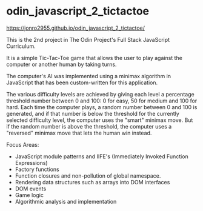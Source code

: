 # odin_javascript_2_tictactoe
https://jonro2955.github.io/odin_javascript_2_tictactoe/ 

This is the 2nd project in The Odin Project's Full Stack JavaScript Curriculum.    

It is a simple Tic-Tac-Toe game that allows the user to play against the computer or another human by taking turns.  

The computer's AI was implemented using a minimax algorithm in JavaScript that has been custom-written for this application. 

The various difficulty levels are achieved by giving each level a percentage threshold number between 0 and 100: 0 for easy, 50 for medium and 100 for hard. Each time the computer plays, a random number between 0 and 100 is generated, and if that number is below the threshold for the currently selected difficulty level, the computer uses the "smart" minimax move. But if the random number is above the threshold, the computer uses a "reversed" minimax move that lets the human win instead.  

Focus Areas:
- JavaScript module patterns and IIFE's (Immediately Invoked Function Expressions)
- Factory functions
- Function closures and non-pollution of global namespace.
- Rendering data structures such as arrays into DOM interfaces
- DOM events
- Game logic
- Algorithmic analysis and implementation

